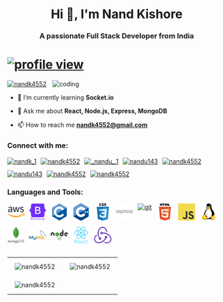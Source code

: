 <h1 align="center">Hi 👋, I'm Nand Kishore</h1>

<h3 align="center">A passionate Full Stack Developer from India</h3>


<h1 align="left">
   <a href="https://komarev.com/ghpvc/?username=nandk4552" target="_blank">
    <img src="https://komarev.com/ghpvc/?username=nandk4552" alt="profile view" />
  </a>
</h1>
<img align="right" alt="coding" width="400" src="https://i.pinimg.com/originals/81/17/8b/81178b47a8598f0c81c4799f2cdd4057.gif">

<p align="left" style="padding-right: 10px;">
  <a href="https://www.linkedin.com/in/nandk4552/" target="_blank">
    <img src="https://img.shields.io/badge/LinkedIn-follow--%40nandk4552-blue?logo=linkedin&style=for-the-badge" alt="nandk4552" />
  </a>
</p>

- 🌱 I’m currently learning **Socket.io**

- 💬 Ask me about **React, Node.js, Express, MongoDB**

- 📫 How to reach me **nandk4552@gmail.com**

<h3 align="left">Connect with me:</h3>
<p align="left" style="display: flex; flex-wrap: wrap; gap: 10px;">
  <a href="https://twitter.com/nandk_1" target="_blank">
    <img align="center" src="https://raw.githubusercontent.com/rahuldkjain/github-profile-readme-generator/master/src/images/icons/Social/twitter.svg" alt="nandk_1" height="30" width="40" />
  </a>
  <a href="https://linkedin.com/in/nandk4552" target="_blank">
    <img align="center" src="https://raw.githubusercontent.com/rahuldkjain/github-profile-readme-generator/master/src/images/icons/Social/linked-in-alt.svg" alt="nandk4552" height="30" width="40" />
  </a>
  <a href="https://instagram.com/_nandu_.1" target="_blank">
    <img align="center" src="https://raw.githubusercontent.com/rahuldkjain/github-profile-readme-generator/master/src/images/icons/Social/instagram.svg" alt="_nandu_.1" height="30" width="40" />
  </a>
  <a href="https://www.codechef.com/users/nandu143" target="_blank">
    <img align="center" src="https://cdn.jsdelivr.net/npm/simple-icons@3.1.0/icons/codechef.svg" alt="nandu143" height="30" width="40" />
  </a>
  <a href="https://www.hackerrank.com/nandk4552" target="_blank">
    <img align="center" src="https://raw.githubusercontent.com/rahuldkjain/github-profile-readme-generator/master/src/images/icons/Social/hackerrank.svg" alt="nandk4552" height="30" width="40" />
  </a>
  <a href="https://codeforces.com/profile/nandu143" target="_blank">
    <img align="center" src="https://raw.githubusercontent.com/rahuldkjain/github-profile-readme-generator/master/src/images/icons/Social/codeforces.svg" alt="nandu143" height="30" width="40" />
  </a>
  <a href="https://www.leetcode.com/nandk4552" target="_blank">
    <img align="center" src="https://raw.githubusercontent.com/rahuldkjain/github-profile-readme-generator/master/src/images/icons/Social/leet-code.svg" alt="nandk4552" height="30" width="40" />
  </a>
  <a href="https://auth.geeksforgeeks.org/user/nandk4552" target="_blank">
    <img align="center" src="https://raw.githubusercontent.com/rahuldkjain/github-profile-readme-generator/master/src/images/icons/Social/geeks-for-geeks.svg" alt="nandk4552" height="30" width="40" />
  </a>
</p>

<h3 align="left">Languages and Tools:</h3>
<p align="left" style="display: flex; flex-wrap: wrap; gap: 10px;">
  <a href="https://aws.amazon.com" target="_blank" rel="noreferrer">
    <img src="https://raw.githubusercontent.com/devicons/devicon/master/icons/amazonwebservices/amazonwebservices-original-wordmark.svg" alt="aws" width="40" height="40"/>
  </a>
  <a href="https://getbootstrap.com" target="_blank" rel="noreferrer">
    <img src="https://raw.githubusercontent.com/devicons/devicon/master/icons/bootstrap/bootstrap-plain-wordmark.svg" alt="bootstrap" width="40" height="40"/>
  </a>
  <a href="https://www.cprogramming.com/" target="_blank" rel="noreferrer">
    <img src="https://raw.githubusercontent.com/devicons/devicon/master/icons/c/c-original.svg" alt="c" width="40" height="40"/>
  </a>
  <a href="https://www.w3schools.com/cpp/" target="_blank" rel="noreferrer">
    <img src="https://raw.githubusercontent.com/devicons/devicon/master/icons/cplusplus/cplusplus-original.svg" alt="cplusplus" width="40" height="40"/>
  </a>
  <a href="https://www.w3schools.com/css/" target="_blank" rel="noreferrer">
    <img src="https://raw.githubusercontent.com/devicons/devicon/master/icons/css3/css3-original-wordmark.svg" alt="css3" width="40" height="40"/>
  </a>
  <a href="https://expressjs.com" target="_blank" rel="noreferrer">
    <img src="https://raw.githubusercontent.com/devicons/devicon/master/icons/express/express-original-wordmark.svg" alt="express" width="40" height="40"/>
  </a>
  <a href="https://git-scm.com/" target="_blank" rel="noreferrer">
    <img src="https://www.vectorlogo.zone/logos/git-scm/git-scm-icon.svg" alt="git" width="40" height="40"/>
  </a>
  <a href="https://www.w3.org/html/" target="_blank" rel="noreferrer">
    <img src="https://raw.githubusercontent.com/devicons/devicon/master/icons/html5/html5-original-wordmark.svg" alt="html5" width="40" height="40"/>
  </a>
  <a href="https://developer.mozilla.org/en-US/docs/Web/JavaScript" target="_blank" rel="noreferrer">
    <img src="https://raw.githubusercontent.com/devicons/devicon/master/icons/javascript/javascript-original.svg" alt="javascript" width="40" height="40"/>
  </a>
  <a href="https://www.linux.org/" target="_blank" rel="noreferrer">
    <img src="https://raw.githubusercontent.com/devicons/devicon/master/icons/linux/linux-original.svg" alt="linux" width="40" height="40"/>
  </a>
  <a href="https://www.mongodb.com/" target="_blank" rel="noreferrer">
    <img src="https://raw.githubusercontent.com/devicons/devicon/master/icons/mongodb/mongodb-original-wordmark.svg" alt="mongodb" width="40" height="40"/>
  </a>
  <a href="https://www.mysql.com/" target="_blank" rel="noreferrer">
    <img src="https://raw.githubusercontent.com/devicons/devicon/master/icons/mysql/mysql-original-wordmark.svg" alt="mysql" width="40" height="40"/>
  </a>
  <a href="https://nodejs.org" target="_blank" rel="noreferrer">
    <img src="https://raw.githubusercontent.com/devicons/devicon/master/icons/nodejs/nodejs-original-wordmark.svg" alt="nodejs" width="40" height="40"/>
  </a>
  <a href="https://reactjs.org/" target="_blank" rel="noreferrer">
    <img src="https://raw.githubusercontent.com/devicons/devicon/master/icons/react/react-original-wordmark.svg" alt="react" width="40" height="40"/>
  </a>
  <a href="https://redux.js.org" target="_blank" rel="noreferrer">
    <img src="https://raw.githubusercontent.com/devicons/devicon/master/icons/redux/redux-original.svg" alt="redux" width="40" height="40"/>
  </a>
</p>


<table align="left">
  <tr>
    <td>
      <img src="https://github-readme-stats.vercel.app/api/top-langs?username=nandk4552&show_icons=true&locale=en&layout=compact&theme=dark" alt="nandk4552" style="width: 100%; height: 200px; margin: 10px;">
    </td>
    <td>
      <img src="https://github-readme-stats.vercel.app/api?username=nandk4552&show_icons=true&locale=en&theme=dark" alt="nandk4552" style="width: 100%; margin: 10px;">
    </td>
  </tr>
  <tr>
    <td colspan="2">
      <img src="https://github-readme-streak-stats.herokuapp.com/?user=nandk4552&theme=dark" alt="nandk4552" style="width: 100%; margin: 10px;">
    </td>
  </tr>
</table>
